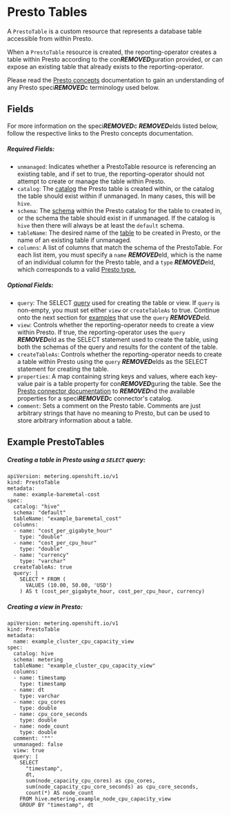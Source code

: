 # Presto Tables

A `PrestoTable` is a custom resource that represents a database table accessible from within Presto.

When a `PrestoTable` resource is created, the reporting-operator creates a table within Presto according to the con***REMOVED***guration provided, or can expose an existing table that already exists to the reporting-operator.

Please read the [Presto concepts][presto-concepts] documentation to gain an understanding of any Presto speci***REMOVED***c terminology used below.

## Fields
For more information on the speci***REMOVED***c ***REMOVED***elds listed below, follow the respective links to the Presto concepts documentation.
##### Required Fields:
- `unmanaged`: Indicates whether a PrestoTable resource is referencing an existing table, and if set to true, the reporting-operator should not attempt to create or manage the table within Presto.
- `catalog`: The [catalog](https://prestosql.io/docs/current/overview/concepts.html#catalog) the Presto table is created within, or the catalog the table should exist within if unmanaged. In many cases, this will be `hive`.
- `schema`: The [schema](https://prestosql.io/docs/current/overview/concepts.html#schema) within the Presto catalog for the table to created in, or the schema the table should exist in if unmanaged. If the catalog is `hive` then there will always be at least the `default` schema.
- `tableName`: The desired name of the [table](https://prestosql.io/docs/current/overview/concepts.html#table) to be created in Presto, or the name of an existing table if unmanaged.
- `columns`: A list of columns that match the schema of the PrestoTable. For each list item, you must specify a `name` ***REMOVED***eld, which is the name of an individual column for the Presto table, and a `type` ***REMOVED***eld, which corresponds to a valid [Presto type.](https://prestosql.io/docs/current/language/types.html)
##### Optional Fields:
- `query`: The SELECT [query](https://prestosql.io/docs/current/overview/concepts.html#query) used for creating the table or view. If `query` is non-empty, you must set either `view` or `createTableAs` to true. Continue onto the next section for [examples](#example-prestotables) that use the `query` ***REMOVED***eld.
- `view`: Controls whether the reporting-operator needs to create a view within Presto. If true, the reporting-operator uses the `query` ***REMOVED***eld as the SELECT statement used to create the table, using both the schemas of the query and results for the content of the table.
- `createTableAs`: Controls whether the reporting-operator needs to create a table within Presto using the `query` ***REMOVED***elds as the SELECT statement for creating the table.
- `properties`: A map containing string keys and values, where each key-value pair is a table property for con***REMOVED***guring the table. See the [Presto connector documentation](https://prestosql.io/docs/current/connector.html) to ***REMOVED***nd the available properties for a speci***REMOVED***c connector's catalog.
- `comment`: Sets a comment on the Presto table. Comments are just arbitrary strings that have no meaning to Presto, but can be used to store arbitrary information about a table.

## Example PrestoTables
##### Creating a table in Presto using a `SELECT` query:
```
apiVersion: metering.openshift.io/v1
kind: PrestoTable
metadata:
  name: example-baremetal-cost
spec:
  catalog: "hive"
  schema: "default"
  tableName: "example_baremetal_cost"
  columns:
  - name: "cost_per_gigabyte_hour"
    type: "double"
  - name: "cost_per_cpu_hour"
    type: "double"
  - name: "currency"
    type: "varchar"
  createTableAs: true
  query: |
    SELECT * FROM (
      VALUES (10.00, 50.00, 'USD')
    ) AS t (cost_per_gigabyte_hour, cost_per_cpu_hour, currency)
```

##### Creating a view in Presto:
```
apiVersion: metering.openshift.io/v1
kind: PrestoTable
metadata:
  name: example_cluster_cpu_capacity_view
spec:
  catalog: hive
  schema: metering
  tableName: "example_cluster_cpu_capacity_view"
  columns:
  - name: timestamp
    type: timestamp
  - name: dt
    type: varchar
  - name: cpu_cores
    type: double
  - name: cpu_core_seconds
    type: double
  - name: node_count
    type: double
  comment: '""'
  unmanaged: false
  view: true
  query: |
    SELECT
      "timestamp",
      dt,
      sum(node_capacity_cpu_cores) as cpu_cores,
      sum(node_capacity_cpu_core_seconds) as cpu_core_seconds,
      count(*) AS node_count
    FROM hive.metering.example_node_cpu_capacity_view
    GROUP BY "timestamp", dt
```

[presto-concepts]: https://prestosql.io/docs/current/overview/concepts.html
[presto-select]: https://prestodb.io/docs/current/sql/select.html
[presto-types]: https://prestosql.io/docs/current/language/types.html
[presto-functions]: https://prestodb.io/docs/current/functions.html
